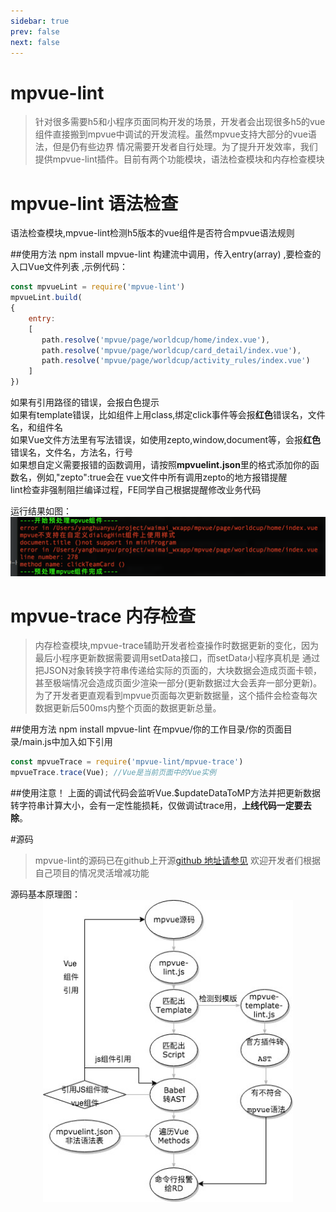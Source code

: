 ```yaml
---
sidebar: true
prev: false
next: false
---
```


# mpvue-lint

>针对很多需要h5和小程序页面同构开发的场景，开发者会出现很多h5的vue组件直接搬到mpvue中调试的开发流程。虽然mpvue支持大部分的vue语法，但是仍有些边界
情况需要开发者自行处理。为了提升开发效率，我们提供mpvue-lint插件。目前有两个功能模块，语法检查模块和内存检查模块

# mpvue-lint 语法检查
语法检查模块,mpvue-lint检测h5版本的vue组件是否符合mpvue语法规则

##使用方法 npm install mpvue-lint
构建流中调用，传入entry(array) ,要检查的入口Vue文件列表 ,示例代码：
```javascript
const mpvueLint = require('mpvue-lint')
mpvueLint.build(
{
	entry:
	[
	   path.resolve('mpvue/page/worldcup/home/index.vue'),
	   path.resolve('mpvue/page/worldcup/card_detail/index.vue'),
	   path.resolve('mpvue/page/worldcup/activity_rules/index.vue')
	]
})
```

如果有引用路径的错误，会报白色提示</br>
如果有template错误，比如组件上用class,绑定click事件等会报**红色**错误名，文件名，和组件名</br>
如果Vue文件方法里有写法错误，如使用zepto,window,document等，会报**红色**错误名，文件名，方法名，行号</br>
如果想自定义需要报错的函数调用，请按照**mpvuelint.json**里的格式添加你的函数名，例如,"zepto":true会在 vue文件中所有调用zepto的地方报错提醒</br>
lint检查非强制阻拦编译过程，FE同学自己根据提醒修改业务代码

运行结果如图：</br>
<img src="../assets/mpvue-lint/1.png" width="800" alt="语法检查">

# mpvue-trace 内存检查
>内存检查模块,mpvue-trace辅助开发者检查操作时数据更新的变化，因为最后小程序更新数据需要调用setData接口，而setData小程序真机是
通过把JSON对象转换字符串传递给实际的页面的，大块数据会造成页面卡顿，甚至极端情况会造成页面少渲染一部分(更新数据过大会丢弃一部分更新)。
为了开发者更直观看到mpvue页面每次更新数据量，这个插件会检查每次数据更新后500ms内整个页面的数据更新总量。

##使用方法 npm install mpvue-lint
在mpvue/你的工作目录/你的页面目录/main.js中加入如下引用
```javascript
const mpvueTrace = require('mpvue-lint/mpvue-trace')
mpvueTrace.trace(Vue); //Vue是当前页面中的Vue实例
```
##使用注意！
上面的调试代码会监听Vue.$updateDataToMP方法并把更新数据转字符串计算大小，会有一定性能损耗，仅做调试trace用，**上线代码一定要去除**。

#源码

> mpvue-lint的源码已在github上开源[github 地址请参见](https://github.com/mpvue/mpvue-lint) 欢迎开发者们根据自己项目的情况灵活增减功能

源码基本原理图：</br>
<img src="../assets/mpvue-lint/2.jpg" style="margin:0 auto;display:block;" width="400" alt="语法检查流程">

<script src="../assets/cat.js">

